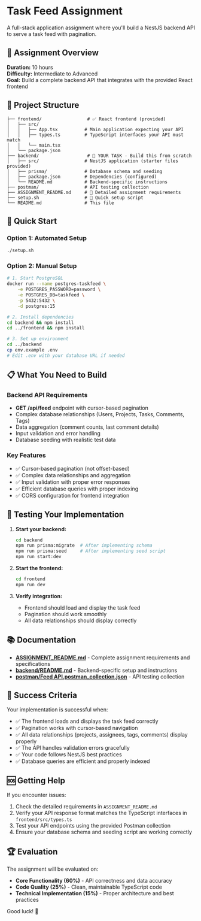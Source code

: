 # Task Feed Assignment

A full-stack application assignment where you'll build a NestJS backend API to serve a task feed with pagination.

## 🎯 Assignment Overview

**Duration:** 10 hours  
**Difficulty:** Intermediate to Advanced  
**Goal:** Build a complete backend API that integrates with the provided React frontend

## 📁 Project Structure

```
├── frontend/                 # ✅ React frontend (provided)
│   ├── src/
│   │   ├── App.tsx          # Main application expecting your API
│   │   ├── types.ts         # TypeScript interfaces your API must match
│   │   └── main.tsx
│   └── package.json
├── backend/                  # 🎯 YOUR TASK - Build this from scratch
│   ├── src/                 # NestJS application (starter files provided)
│   ├── prisma/              # Database schema and seeding
│   ├── package.json         # Dependencies (configured)
│   └── README.md            # Backend-specific instructions
├── postman/                 # API testing collection
├── ASSIGNMENT_README.md     # 📖 Detailed assignment requirements
├── setup.sh                 # 🚀 Quick setup script
└── README.md                # This file
```

## 🚀 Quick Start

### Option 1: Automated Setup
```bash
./setup.sh
```

### Option 2: Manual Setup
```bash
# 1. Start PostgreSQL
docker run --name postgres-taskfeed \
    -e POSTGRES_PASSWORD=password \
    -e POSTGRES_DB=taskfeed \
    -p 5432:5432 \
    -d postgres:15

# 2. Install dependencies
cd backend && npm install
cd ../frontend && npm install

# 3. Set up environment
cd ../backend
cp env.example .env
# Edit .env with your database URL if needed
```

## 📋 What You Need to Build

### Backend API Requirements
- **GET /api/feed** endpoint with cursor-based pagination
- Complex database relationships (Users, Projects, Tasks, Comments, Tags)
- Data aggregation (comment counts, last comment details)
- Input validation and error handling
- Database seeding with realistic test data

### Key Features
- ✅ Cursor-based pagination (not offset-based)
- ✅ Complex data relationships and aggregation
- ✅ Input validation with proper error responses
- ✅ Efficient database queries with proper indexing
- ✅ CORS configuration for frontend integration

## 🧪 Testing Your Implementation

1. **Start your backend:**
   ```bash
   cd backend
   npm run prisma:migrate  # After implementing schema
   npm run prisma:seed     # After implementing seed script
   npm run start:dev
   ```

2. **Start the frontend:**
   ```bash
   cd frontend
   npm run dev
   ```

3. **Verify integration:**
   - Frontend should load and display the task feed
   - Pagination should work smoothly
   - All data relationships should display correctly

## 📚 Documentation

- **[ASSIGNMENT_README.md](./ASSIGNMENT_README.md)** - Complete assignment requirements and specifications
- **[backend/README.md](./backend/README.md)** - Backend-specific setup and instructions
- **[postman/Feed API.postman_collection.json](./postman/Feed%20API.postman_collection.json)** - API testing collection

## 🎯 Success Criteria

Your implementation is successful when:
- ✅ The frontend loads and displays the task feed correctly
- ✅ Pagination works with cursor-based navigation
- ✅ All data relationships (projects, assignees, tags, comments) display properly
- ✅ The API handles validation errors gracefully
- ✅ Your code follows NestJS best practices
- ✅ Database queries are efficient and properly indexed

## 🆘 Getting Help

If you encounter issues:
1. Check the detailed requirements in `ASSIGNMENT_README.md`
2. Verify your API response format matches the TypeScript interfaces in `frontend/src/types.ts`
3. Test your API endpoints using the provided Postman collection
4. Ensure your database schema and seeding script are working correctly

## 🏆 Evaluation

The assignment will be evaluated on:
- **Core Functionality (60%)** - API correctness and data accuracy
- **Code Quality (25%)** - Clean, maintainable TypeScript code
- **Technical Implementation (15%)** - Proper architecture and best practices

Good luck! 🚀